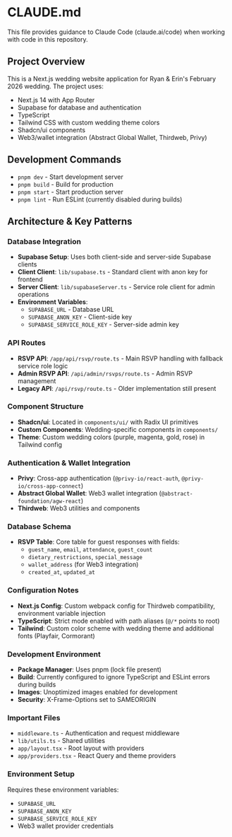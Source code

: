 # CLAUDE.md

This file provides guidance to Claude Code (claude.ai/code) when working with code in this repository.

## Project Overview

This is a Next.js wedding website application for Ryan & Erin's February 2026 wedding. The project uses:
- Next.js 14 with App Router
- Supabase for database and authentication
- TypeScript
- Tailwind CSS with custom wedding theme colors
- Shadcn/ui components
- Web3/wallet integration (Abstract Global Wallet, Thirdweb, Privy)

## Development Commands

- `pnpm dev` - Start development server
- `pnpm build` - Build for production
- `pnpm start` - Start production server
- `pnpm lint` - Run ESLint (currently disabled during builds)

## Architecture & Key Patterns

### Database Integration
- **Supabase Setup**: Uses both client-side and server-side Supabase clients
- **Client Client**: `lib/supabase.ts` - Standard client with anon key for frontend
- **Server Client**: `lib/supabaseServer.ts` - Service role client for admin operations
- **Environment Variables**: 
  - `SUPABASE_URL` - Database URL
  - `SUPABASE_ANON_KEY` - Client-side key
  - `SUPABASE_SERVICE_ROLE_KEY` - Server-side admin key

### API Routes
- **RSVP API**: `/app/api/rsvp/route.ts` - Main RSVP handling with fallback service role logic
- **Admin RSVP API**: `/api/admin/rsvps/route.ts` - Admin RSVP management
- **Legacy API**: `/api/rsvp/route.ts` - Older implementation still present

### Component Structure
- **Shadcn/ui**: Located in `components/ui/` with Radix UI primitives
- **Custom Components**: Wedding-specific components in `components/`
- **Theme**: Custom wedding colors (purple, magenta, gold, rose) in Tailwind config

### Authentication & Wallet Integration
- **Privy**: Cross-app authentication (`@privy-io/react-auth`, `@privy-io/cross-app-connect`)
- **Abstract Global Wallet**: Web3 wallet integration (`@abstract-foundation/agw-react`)
- **Thirdweb**: Web3 utilities and components

### Database Schema
- **RSVP Table**: Core table for guest responses with fields:
  - `guest_name`, `email`, `attendance`, `guest_count`
  - `dietary_restrictions`, `special_message`
  - `wallet_address` (for Web3 integration)
  - `created_at`, `updated_at`

### Configuration Notes
- **Next.js Config**: Custom webpack config for Thirdweb compatibility, environment variable injection
- **TypeScript**: Strict mode enabled with path aliases (`@/*` points to root)
- **Tailwind**: Custom color scheme with wedding theme and additional fonts (Playfair, Cormorant)

### Development Environment
- **Package Manager**: Uses pnpm (lock file present)
- **Build**: Currently configured to ignore TypeScript and ESLint errors during builds
- **Images**: Unoptimized images enabled for development
- **Security**: X-Frame-Options set to SAMEORIGIN

### Important Files
- `middleware.ts` - Authentication and request middleware
- `lib/utils.ts` - Shared utilities
- `app/layout.tsx` - Root layout with providers
- `app/providers.tsx` - React Query and theme providers

### Environment Setup
Requires these environment variables:
- `SUPABASE_URL`
- `SUPABASE_ANON_KEY` 
- `SUPABASE_SERVICE_ROLE_KEY`
- Web3 wallet provider credentials